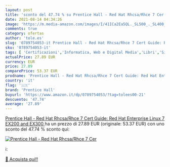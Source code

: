 ```yaml
---
layout: post
title: 'sconto del 47.74 % su Prentice Hall - Red Hat Rhcsa/Rhce 7 Cer  '
date: 2021-08-14 04:34:26
image: 'https://m.media-amazon.com/images/I/41ICa2Ea5QL._SL500_._SL400_.jpg'
comments: true
category: ofertas
author: 'tole.es'
slug: '0789754053-it Prentice Hall - Red Hat Rhcsa/Rhce 7 Cert Guide: Red Hat...'
sku: '0789754053-it'
tags: [ 'Certificazioni','Informatica, Web e Digital Media','Libri','Sistemi operativi','prentice hall', ]
actualPrice: 27.89 EUR
currency: EUR
price: 27.89
comparePrice: 53.37 EUR
prodname: 'Prentice Hall - Red Hat Rhcsa/Rhce 7 Cert Guide: Red Hat Enterprise Linux 7  EX200 and EX300 '
country: 'it'
flag: '🇮🇹'
brand: 'Prentice Hall'
buyurl: 'https://www.amazon.it/dp/0789754053/?tag=tolees00-21'
descuento: '47.74'
average: '27.89'
---
```


[Prentice Hall - Red Hat Rhcsa/Rhce 7 Cert Guide: Red Hat Enterprise Linux 7  EX200 and EX300 ](https://www.amazon.it/dp/0789754053/?tag=tolees00-21) ha un prezzo di 27.89 EUR (originale: 53.37 EUR) con uno sconto del 47.74 % sconto qui:

[![Prentice Hall - Red Hat Rhcsa/Rhce 7 Cer](https://m.media-amazon.com/images/I/41ICa2Ea5QL._SL500_._SL400_.jpg)](https://www.amazon.it/dp/0789754053/?tag=tolees00-21)

ℹ️:


[🛒 Acquista qui!!](https://www.amazon.it/dp/0789754053/?tag=tolees00-21)
